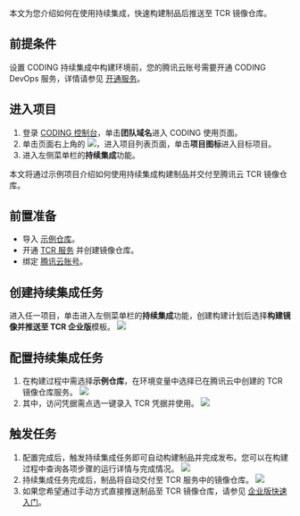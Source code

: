 本文为您介绍如何在使用持续集成，快速构建制品后推送至 TCR 镜像仓库。

## 前提条件
设置 CODING 持续集成中构建环境前，您的腾讯云账号需要开通 CODING DevOps 服务，详情请参见 [开通服务](https://cloud.tencent.com/document/product/1115/37268)。

## 进入项目
1. 登录 [CODING 控制台](https://console.cloud.tencent.com/coding)，单击**团队域名**进入 CODING 使用页面。
2. 单击页面右上角的 <img src ="https://main.qcloudimg.com/raw/d94a8e60dd3a41d0af07d72ae0e9d70e.png" style ="margin:0">，进入项目列表页面，单击**项目图标**进入目标项目。
3.  进入左侧菜单栏的**持续集成**功能。

本文将通过示例项目介绍如何使用持续集成构建制品并交付至腾讯云 TCR 镜像仓库。

## 前置准备[](id:prerequisite)
-   导入 [示例仓库](https://straybirds.coding.net/public/coding-demo/python-flask-example/git/files)。
-   开通 [TCR 服务](https://cloud.tencent.com/product/tcr) 并创建镜像仓库。
-   绑定 [腾讯云账号](https://help.coding.net/docs/admin/service-integration/cloud.html)。

## 创建持续集成任务[](id:create)
进入任一项目，单击进入左侧菜单栏的**持续集成**功能，创建构建计划后选择**构建镜像并推送至 TCR 企业版**模板。
![](https://qcloudimg.tencent-cloud.cn/raw/94347a3b6d0e5123ba7085be6dcabe23.png)

## 配置持续集成任务[](id:deploy)
1. 在构建过程中需选择**示例仓库**，在环境变量中选择已在腾讯云中创建的 TCR 镜像仓库服务。
![](https://qcloudimg.tencent-cloud.cn/raw/78daea8d14d58c19fc3cb93f8c5769df.png)
2. 其中，访问凭据需点选一键录入 TCR 凭据并使用。
![](https://qcloudimg.tencent-cloud.cn/raw/511167e118291cc11f0bb86dc31518ba.png)

## 触发任务[](id:trigger)
1. 配置完成后，触发持续集成任务即可自动构建制品并完成发布。您可以在构建过程中查询各项步骤的运行详情与完成情况。
![](https://qcloudimg.tencent-cloud.cn/raw/0d8327b978a833a3ae80572a718c65f3.png)
2. 持续集成任务完成后，制品将自动交付至 TCR 服务中的镜像仓库。
![](https://qcloudimg.tencent-cloud.cn/raw/e3c66993881c7a5a291d1c2590594bad.png)
3. 如果您希望通过手动方式直接推送制品至 TCR 镜像仓库，请参见 [企业版快速入门](https://cloud.tencent.com/document/product/1141/39287#.E6.AD.A5.E9.AA.A47.EF.BC.9A.E6.8E.A8.E9.80.81.E6.8B.89.E5.8F.96.E9.95.9C.E5.83.8F)。
